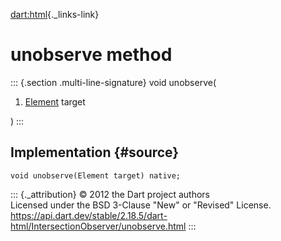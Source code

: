 [dart:html](../../dart-html/dart-html-library){._links-link}

unobserve method
================

::: {.section .multi-line-signature}
void unobserve(

1.  [Element](../element-class) target

)
:::

Implementation {#source}
--------------

``` {.language-dart data-language="dart"}
void unobserve(Element target) native;
```

::: {._attribution}
© 2012 the Dart project authors\
Licensed under the BSD 3-Clause \"New\" or \"Revised\" License.\
<https://api.dart.dev/stable/2.18.5/dart-html/IntersectionObserver/unobserve.html>
:::
